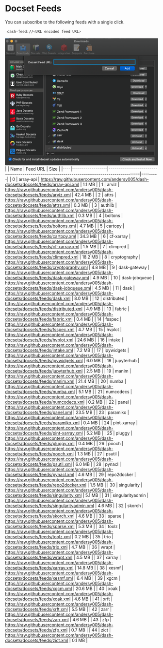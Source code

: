 # Docset Feeds

You can subscribe to the following feeds with a single click.

```bash
 dash-feed://<URL encoded feed URL>
```


![dash-docsets](https://github.com/andersy005/dash-docsets/raw/main/images/how-to-add-feed.png)
|    | Name             | Feed URL                                                                                     | Size    |
|----|------------------|----------------------------------------------------------------------------------------------|---------|
|  0 | array-api        | https://raw.githubusercontent.com/andersy005/dash-docsets/docsets/feeds/array-api.xml        | 1.1 MB  |
|  1 | arviz            | https://raw.githubusercontent.com/andersy005/dash-docsets/docsets/feeds/arviz.xml            | 42.4 MB |
|  2 | attrs            | https://raw.githubusercontent.com/andersy005/dash-docsets/docsets/feeds/attrs.xml            | 0.3 MB  |
|  3 | authlib          | https://raw.githubusercontent.com/andersy005/dash-docsets/docsets/feeds/authlib.xml          | 0.3 MB  |
|  4 | boltons          | https://raw.githubusercontent.com/andersy005/dash-docsets/docsets/feeds/boltons.xml          | 4.7 MB  |
|  5 | cartopy          | https://raw.githubusercontent.com/andersy005/dash-docsets/docsets/feeds/cartopy.xml          | 34.3 MB |
|  6 | cf-xarray        | https://raw.githubusercontent.com/andersy005/dash-docsets/docsets/feeds/cf-xarray.xml        | 1.5 MB  |
|  7 | climpred         | https://raw.githubusercontent.com/andersy005/dash-docsets/docsets/feeds/climpred.xml         | 18.2 MB |
|  8 | cryptography     | https://raw.githubusercontent.com/andersy005/dash-docsets/docsets/feeds/cryptography.xml     | 4.8 MB  |
|  9 | dask-gateway     | https://raw.githubusercontent.com/andersy005/dash-docsets/docsets/feeds/dask-gateway.xml     | 4.9 MB  |
| 10 | dask-jobqueue    | https://raw.githubusercontent.com/andersy005/dash-docsets/docsets/feeds/dask-jobqueue.xml    | 4.5 MB  |
| 11 | dask             | https://raw.githubusercontent.com/andersy005/dash-docsets/docsets/feeds/dask.xml             | 8.0 MB  |
| 12 | distributed      | https://raw.githubusercontent.com/andersy005/dash-docsets/docsets/feeds/distributed.xml      | 4.9 MB  |
| 13 | fabric           | https://raw.githubusercontent.com/andersy005/dash-docsets/docsets/feeds/fabric.xml           | 0.4 MB  |
| 14 | fsspec           | https://raw.githubusercontent.com/andersy005/dash-docsets/docsets/feeds/fsspec.xml           | 4.7 MB  |
| 15 | hvplot           | https://raw.githubusercontent.com/andersy005/dash-docsets/docsets/feeds/hvplot.xml           | 24.6 MB |
| 16 | intake           | https://raw.githubusercontent.com/andersy005/dash-docsets/docsets/feeds/intake.xml           | 7.2 MB  |
| 17 | ipywidgets       | https://raw.githubusercontent.com/andersy005/dash-docsets/docsets/feeds/ipywidgets.xml       | 6.0 MB  |
| 18 | jupyterhub       | https://raw.githubusercontent.com/andersy005/dash-docsets/docsets/feeds/jupyterhub.xml       | 2.5 MB  |
| 19 | manim            | https://raw.githubusercontent.com/andersy005/dash-docsets/docsets/feeds/manim.xml            | 21.4 MB |
| 20 | numba            | https://raw.githubusercontent.com/andersy005/dash-docsets/docsets/feeds/numba.xml            | 5.1 MB  |
| 21 | numcodecs        | https://raw.githubusercontent.com/andersy005/dash-docsets/docsets/feeds/numcodecs.xml        | 0.2 MB  |
| 22 | panel            | https://raw.githubusercontent.com/andersy005/dash-docsets/docsets/feeds/panel.xml            | 23.5 MB |
| 23 | paramiko         | https://raw.githubusercontent.com/andersy005/dash-docsets/docsets/feeds/paramiko.xml         | 0.4 MB  |
| 24 | pint-xarray      | https://raw.githubusercontent.com/andersy005/dash-docsets/docsets/feeds/pint-xarray.xml      | 5.2 MB  |
| 25 | pluggy           | https://raw.githubusercontent.com/andersy005/dash-docsets/docsets/feeds/pluggy.xml           | 0.4 MB  |
| 26 | pooch            | https://raw.githubusercontent.com/andersy005/dash-docsets/docsets/feeds/pooch.xml            | 1.3 MB  |
| 27 | psutil           | https://raw.githubusercontent.com/andersy005/dash-docsets/docsets/feeds/psutil.xml           | 6.0 MB  |
| 28 | pynacl           | https://raw.githubusercontent.com/andersy005/dash-docsets/docsets/feeds/pynacl.xml           | 4.6 MB  |
| 29 | repo2docker      | https://raw.githubusercontent.com/andersy005/dash-docsets/docsets/feeds/repo2docker.xml      | 1.5 MB  |
| 30 | singularity      | https://raw.githubusercontent.com/andersy005/dash-docsets/docsets/feeds/singularity.xml      | 5.1 MB  |
| 31 | singularityadmin | https://raw.githubusercontent.com/andersy005/dash-docsets/docsets/feeds/singularityadmin.xml | 4.6 MB  |
| 32 | skorch           | https://raw.githubusercontent.com/andersy005/dash-docsets/docsets/feeds/skorch.xml           | 4.6 MB  |
| 33 | sparse           | https://raw.githubusercontent.com/andersy005/dash-docsets/docsets/feeds/sparse.xml           | 5.3 MB  |
| 34 | toolz            | https://raw.githubusercontent.com/andersy005/dash-docsets/docsets/feeds/toolz.xml            | 0.2 MB  |
| 35 | trio             | https://raw.githubusercontent.com/andersy005/dash-docsets/docsets/feeds/trio.xml             | 4.7 MB  |
| 36 | wrapt            | https://raw.githubusercontent.com/andersy005/dash-docsets/docsets/feeds/wrapt.xml            | 4.5 MB  |
| 37 | xarray           | https://raw.githubusercontent.com/andersy005/dash-docsets/docsets/feeds/xarray.xml           | 14.8 MB |
| 38 | xesmf            | https://raw.githubusercontent.com/andersy005/dash-docsets/docsets/feeds/xesmf.xml            | 6.4 MB  |
| 39 | xgcm             | https://raw.githubusercontent.com/andersy005/dash-docsets/docsets/feeds/xgcm.xml             | 20.6 MB |
| 40 | xoak             | https://raw.githubusercontent.com/andersy005/dash-docsets/docsets/feeds/xoak.xml             | 4.6 MB  |
| 41 | xrft             | https://raw.githubusercontent.com/andersy005/dash-docsets/docsets/feeds/xrft.xml             | 5.5 MB  |
| 42 | zarr             | https://raw.githubusercontent.com/andersy005/dash-docsets/docsets/feeds/zarr.xml             | 4.6 MB  |
| 43 | zfp              | https://raw.githubusercontent.com/andersy005/dash-docsets/docsets/feeds/zfp.xml              | 0.7 MB  |
| 44 | zict             | https://raw.githubusercontent.com/andersy005/dash-docsets/docsets/feeds/zict.xml             | 0.1 MB  |
